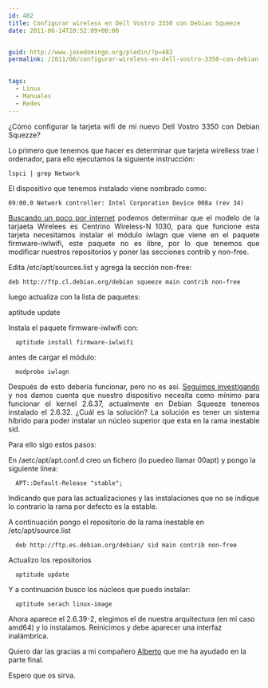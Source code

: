 ```yaml
---
id: 482
title: Configurar wireless en Dell Vostro 3350 con Debian Squeeze
date: 2011-06-14T20:52:09+00:00


guid: http://www.josedomingo.org/pledin/?p=482
permalink: /2011/06/configurar-wireless-en-dell-vostro-3350-con-debian-squeeze/

  
tags:
  - Linux
  - Manuales
  - Redes
---
```

<p style="text-align: justify;">
  ¿Cómo configurar la tarjeta wifi de mi nuevo Dell Vostro 3350 con Debian Squezze?
</p>

Lo primero que tenemos que hacer es determinar que tarjeta wirelless trae l ordenador, para ello ejecutamos la siguiente instrucción:

    lspci | grep Network

El dispositivo que tenemos instalado viene nombrado como:

    09:00.0 Network controller: Intel Corporation Device 008a (rev 34)

<p style="text-align: justify;">
  <a href="http://wiki.debianchile.org/IntelWirelessAGN?action=fullsearch&context=180&value=linkto%3A%22IntelWirelessAGN%22">Buscando un poco por internet</a> podemos determinar que el modelo de la tarjaeta Wirelees es Centrino Wireless-N 1030, para que funcione esta tarjeta necesitamos instalar el módulo iwlagn que viene en el paquete firmware-iwlwifi, este paquete no es libre, por lo que tenemos que modificar nuestros repositorios y poner las secciones contrib y non-free.
</p>

Edita /etc/apt/sources.list y agrega la sección non-free:

    deb http://ftp.cl.debian.org/debian squeeze main contrib non-free

<p style="text-align: justify;">
  luego actualiza con la lista de paquetes:
</p>

<p style="text-align: justify;">
      aptitude update
  
  <p>
    Instala el paquete firmware-iwlwifi con:
  </p>
  
      aptitude install firmware-iwlwifi
  
  <p>
    antes de cargar el módulo:
  </p>
  
      modprobe iwlagn
  
  <p style="text-align: justify;">
    Después de esto debería funcionar, pero no es así. <a href="http://intellinuxwireless.org/">Seguimos investigando</a> y nos damos cuenta que nuestro dispositivo necesita como mínimo para funcionar el kernel 2.6.37, actualmente en Debian Squeeze tenemos instalado el 2.6.32. ¿Cuál es la solución? La solución es tener un sistema híbrido para poder instalar un núcleo superior que esta en la rama inestable sid.
  </p>
  
  <p>
    Para ello sigo estos pasos:
  </p>
  
  <p>
    En /aetc/apt/apt.conf.d creo un fichero (lo puedeo llamar 00apt) y pongo la siguiente linea:
  </p>
  
      APT::Default-Release "stable";
  
  <p>
    Indicando que para las actualizaciones y las instalaciones que no se indique lo contrario la rama por defecto es la estable.
  </p>
  
  <p>
    A continuación pongo el repositorio de la rama inestable en /etc/apt/source.list
  </p>
  
      deb http://ftp.es.debian.org/debian/ sid main contrib non-free
  
  <p>
    Actualizo los repositorios
  </p>
  
      aptitude update
  
  <p>
    Y a continuación busco los núcleos que puedo instalar:
  </p>
  
      aptitude serach linux-image
  
  <p>
    Ahora aparece el 2.6.39-2, elegimos el de nuestra arquitectura (en mi caso amd64) y lo instalamos. Reinicimos y debe aparecer una interfaz inalámbrica.
  </p>
  
  <p>
    Quiero dar las gracias a mi compañero <a href="http://albertomolina.wordpress.com/">Alberto</a> que me ha ayudado en la parte final.
  </p>
  
  <p>
    Espero que os sirva.
  </p>
  
  <!-- AddThis Advanced Settings generic via filter on the_content -->
  
  <!-- AddThis Share Buttons generic via filter on the_content -->